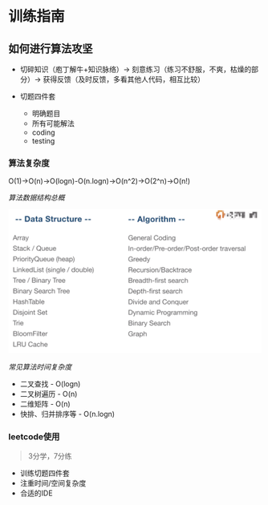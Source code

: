   # 训练指南

## 如何进行算法攻坚

- 切碎知识（庖丁解牛+知识脉络）-> 刻意练习（练习不舒服，不爽，枯燥的部分）-> 获得反馈（及时反馈，多看其他人代码，相互比较）

- 切题四件套

  - 明确题目
  - 所有可能解法
  - coding
  - testing

### 算法复杂度

O(1)->O(n)->O(logn)-O(n.logn)->O(n^2)->O(2^n)->O(n!)

*算法数据结构总概*

![算法数据结构](/GeekTimeAlgorithmPass/Resources/1-训练指南-1.png)

*常见算法时间复杂度*

- 二叉查找 - O(logn)
- 二叉树遍历 - O(n)
- 二维矩阵 - O(n)
- 快排、归并排序等 - O(n.logn)

### leetcode使用

> 3分学，7分练

- 训练切题四件套
- 注重时间/空间复杂度
- 合适的IDE
